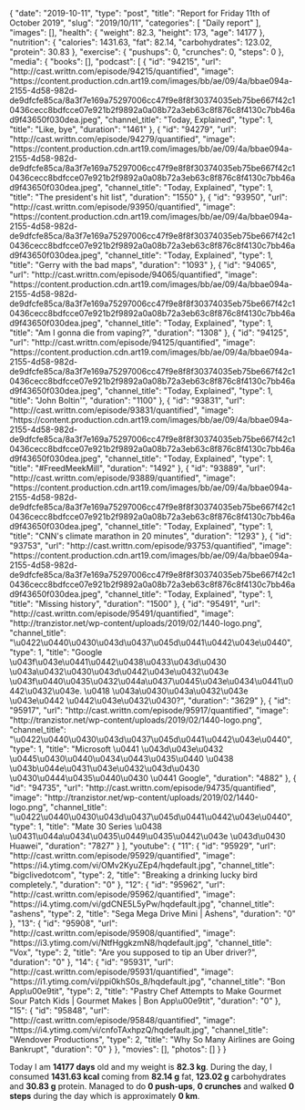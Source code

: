{
    "date": "2019-10-11",
    "type": "post",
    "title": "Report for Friday 11th of October 2019",
    "slug": "2019\/10\/11",
    "categories": [
        "Daily report"
    ],
    "images": [],
    "health": {
        "weight": 82.3,
        "height": 173,
        "age": 14177
    },
    "nutrition": {
        "calories": 1431.63,
        "fat": 82.14,
        "carbohydrates": 123.02,
        "protein": 30.83
    },
    "exercise": {
        "pushups": 0,
        "crunches": 0,
        "steps": 0
    },
    "media": {
        "books": [],
        "podcast": [
            {
                "id": "94215",
                "url": "http:\/\/cast.writtn.com\/episode\/94215\/quantified",
                "image": "https:\/\/content.production.cdn.art19.com\/images\/bb\/ae\/09\/4a\/bbae094a-2155-4d58-982d-de9dfcfe85ca\/8a3f7e169a75297006cc47f9e8f8f30374035eb75be667f42c10436cecc8bdfcce07e921b2f9892a0a08b72a3eb63c8f876c8f4130c7bb46ad9f43650f030dea.jpeg",
                "channel_title": "Today, Explained",
                "type": 1,
                "title": "Like, bye",
                "duration": "1461"
            },
            {
                "id": "94279",
                "url": "http:\/\/cast.writtn.com\/episode\/94279\/quantified",
                "image": "https:\/\/content.production.cdn.art19.com\/images\/bb\/ae\/09\/4a\/bbae094a-2155-4d58-982d-de9dfcfe85ca\/8a3f7e169a75297006cc47f9e8f8f30374035eb75be667f42c10436cecc8bdfcce07e921b2f9892a0a08b72a3eb63c8f876c8f4130c7bb46ad9f43650f030dea.jpeg",
                "channel_title": "Today, Explained",
                "type": 1,
                "title": "The president's hit list",
                "duration": "1550"
            },
            {
                "id": "93950",
                "url": "http:\/\/cast.writtn.com\/episode\/93950\/quantified",
                "image": "https:\/\/content.production.cdn.art19.com\/images\/bb\/ae\/09\/4a\/bbae094a-2155-4d58-982d-de9dfcfe85ca\/8a3f7e169a75297006cc47f9e8f8f30374035eb75be667f42c10436cecc8bdfcce07e921b2f9892a0a08b72a3eb63c8f876c8f4130c7bb46ad9f43650f030dea.jpeg",
                "channel_title": "Today, Explained",
                "type": 1,
                "title": "Gerry with the bad maps",
                "duration": "1093"
            },
            {
                "id": "94065",
                "url": "http:\/\/cast.writtn.com\/episode\/94065\/quantified",
                "image": "https:\/\/content.production.cdn.art19.com\/images\/bb\/ae\/09\/4a\/bbae094a-2155-4d58-982d-de9dfcfe85ca\/8a3f7e169a75297006cc47f9e8f8f30374035eb75be667f42c10436cecc8bdfcce07e921b2f9892a0a08b72a3eb63c8f876c8f4130c7bb46ad9f43650f030dea.jpeg",
                "channel_title": "Today, Explained",
                "type": 1,
                "title": "Am I gonna die from vaping?",
                "duration": "1308"
            },
            {
                "id": "94125",
                "url": "http:\/\/cast.writtn.com\/episode\/94125\/quantified",
                "image": "https:\/\/content.production.cdn.art19.com\/images\/bb\/ae\/09\/4a\/bbae094a-2155-4d58-982d-de9dfcfe85ca\/8a3f7e169a75297006cc47f9e8f8f30374035eb75be667f42c10436cecc8bdfcce07e921b2f9892a0a08b72a3eb63c8f876c8f4130c7bb46ad9f43650f030dea.jpeg",
                "channel_title": "Today, Explained",
                "type": 1,
                "title": "John Boltin'",
                "duration": "1100"
            },
            {
                "id": "93831",
                "url": "http:\/\/cast.writtn.com\/episode\/93831\/quantified",
                "image": "https:\/\/content.production.cdn.art19.com\/images\/bb\/ae\/09\/4a\/bbae094a-2155-4d58-982d-de9dfcfe85ca\/8a3f7e169a75297006cc47f9e8f8f30374035eb75be667f42c10436cecc8bdfcce07e921b2f9892a0a08b72a3eb63c8f876c8f4130c7bb46ad9f43650f030dea.jpeg",
                "channel_title": "Today, Explained",
                "type": 1,
                "title": "#FreedMeekMill",
                "duration": "1492"
            },
            {
                "id": "93889",
                "url": "http:\/\/cast.writtn.com\/episode\/93889\/quantified",
                "image": "https:\/\/content.production.cdn.art19.com\/images\/bb\/ae\/09\/4a\/bbae094a-2155-4d58-982d-de9dfcfe85ca\/8a3f7e169a75297006cc47f9e8f8f30374035eb75be667f42c10436cecc8bdfcce07e921b2f9892a0a08b72a3eb63c8f876c8f4130c7bb46ad9f43650f030dea.jpeg",
                "channel_title": "Today, Explained",
                "type": 1,
                "title": "CNN's climate marathon in 20 minutes",
                "duration": "1293"
            },
            {
                "id": "93753",
                "url": "http:\/\/cast.writtn.com\/episode\/93753\/quantified",
                "image": "https:\/\/content.production.cdn.art19.com\/images\/bb\/ae\/09\/4a\/bbae094a-2155-4d58-982d-de9dfcfe85ca\/8a3f7e169a75297006cc47f9e8f8f30374035eb75be667f42c10436cecc8bdfcce07e921b2f9892a0a08b72a3eb63c8f876c8f4130c7bb46ad9f43650f030dea.jpeg",
                "channel_title": "Today, Explained",
                "type": 1,
                "title": "Missing history",
                "duration": "1500"
            },
            {
                "id": "95491",
                "url": "http:\/\/cast.writtn.com\/episode\/95491\/quantified",
                "image": "http:\/\/tranzistor.net\/wp-content\/uploads\/2019\/02\/1440-logo.png",
                "channel_title": "\u0422\u0440\u0430\u043d\u0437\u045d\u0441\u0442\u043e\u0440",
                "type": 1,
                "title": "Google \u043f\u043e\u0441\u0442\u0438\u0433\u043d\u0430 \u043a\u0432\u0430\u043d\u0442\u043e\u0432\u043e \u043f\u0440\u0435\u0432\u044a\u0437\u0445\u043e\u0434\u0441\u0442\u0432\u043e. \u0418 \u043a\u0430\u043a\u0432\u043e \u043e\u0442 \u0442\u043e\u0432\u0430?",
                "duration": "3629"
            },
            {
                "id": "95917",
                "url": "http:\/\/cast.writtn.com\/episode\/95917\/quantified",
                "image": "http:\/\/tranzistor.net\/wp-content\/uploads\/2019\/02\/1440-logo.png",
                "channel_title": "\u0422\u0440\u0430\u043d\u0437\u045d\u0441\u0442\u043e\u0440",
                "type": 1,
                "title": "Microsoft \u0441 \u043d\u043e\u0432 \u0445\u0430\u0440\u0434\u0443\u0435\u0440 \u0438 \u043b\u044e\u0431\u043e\u0432\u043d\u0430 \u0430\u0444\u0435\u0440\u0430 \u0441 Google",
                "duration": "4882"
            },
            {
                "id": "94735",
                "url": "http:\/\/cast.writtn.com\/episode\/94735\/quantified",
                "image": "http:\/\/tranzistor.net\/wp-content\/uploads\/2019\/02\/1440-logo.png",
                "channel_title": "\u0422\u0440\u0430\u043d\u0437\u045d\u0441\u0442\u043e\u0440",
                "type": 1,
                "title": "Mate 30 Series \u0438 \u0431\u044a\u0434\u0435\u0449\u0435\u0442\u043e \u043d\u0430 Huawei",
                "duration": "7827"
            }
        ],
        "youtube": {
            "11": {
                "id": "95929",
                "url": "http:\/\/cast.writtn.com\/episode\/95929\/quantified",
                "image": "https:\/\/i4.ytimg.com\/vi\/OMv2KyuZEp4\/hqdefault.jpg",
                "channel_title": "bigclivedotcom",
                "type": 2,
                "title": "Breaking a drinking lucky bird completely.",
                "duration": "0"
            },
            "12": {
                "id": "95962",
                "url": "http:\/\/cast.writtn.com\/episode\/95962\/quantified",
                "image": "https:\/\/i4.ytimg.com\/vi\/gdCNE5L5yPw\/hqdefault.jpg",
                "channel_title": "ashens",
                "type": 2,
                "title": "Sega Mega Drive Mini | Ashens",
                "duration": "0"
            },
            "13": {
                "id": "95908",
                "url": "http:\/\/cast.writtn.com\/episode\/95908\/quantified",
                "image": "https:\/\/i3.ytimg.com\/vi\/NtfHggkzmN8\/hqdefault.jpg",
                "channel_title": "Vox",
                "type": 2,
                "title": "Are you supposed to tip an Uber driver?",
                "duration": "0"
            },
            "14": {
                "id": "95931",
                "url": "http:\/\/cast.writtn.com\/episode\/95931\/quantified",
                "image": "https:\/\/i1.ytimg.com\/vi\/ppi0khS0s_8\/hqdefault.jpg",
                "channel_title": "Bon App\u00e9tit",
                "type": 2,
                "title": "Pastry Chef Attempts to Make Gourmet Sour Patch Kids | Gourmet Makes | Bon App\u00e9tit",
                "duration": "0"
            },
            "15": {
                "id": "95848",
                "url": "http:\/\/cast.writtn.com\/episode\/95848\/quantified",
                "image": "https:\/\/i4.ytimg.com\/vi\/cnfoTAxhpzQ\/hqdefault.jpg",
                "channel_title": "Wendover Productions",
                "type": 2,
                "title": "Why So Many Airlines are Going Bankrupt",
                "duration": "0"
            }
        },
        "movies": [],
        "photos": []
    }
}

Today I am <strong>14177 days</strong> old and my weight is <strong>82.3 kg</strong>. During the day, I consumed <strong>1431.63 kcal</strong> coming from <strong>82.14 g</strong> fat, <strong>123.02 g</strong> carbohydrates and <strong>30.83 g</strong> protein. Managed to do <strong>0 push-ups</strong>, <strong>0 crunches</strong> and walked <strong>0 steps</strong> during the day which is approximately <strong>0 km</strong>.